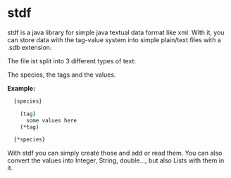 # stdf 

stdf is a java library for simple java textual data format like 
xml. With it, you can store data with the tag-value 
system into simple plain/text files with a .sdb extension.

The file ist split into 3 different types of text:

The species, the tags and the values. 

**Example:**

```bash
  {species}

    (tag)
      some values here
    (*tag)

  {*species}
```

With stdf you can simply create those and add
or read them. You can also convert the values into
Integer, String, double..., but also Lists with
them in it. 

